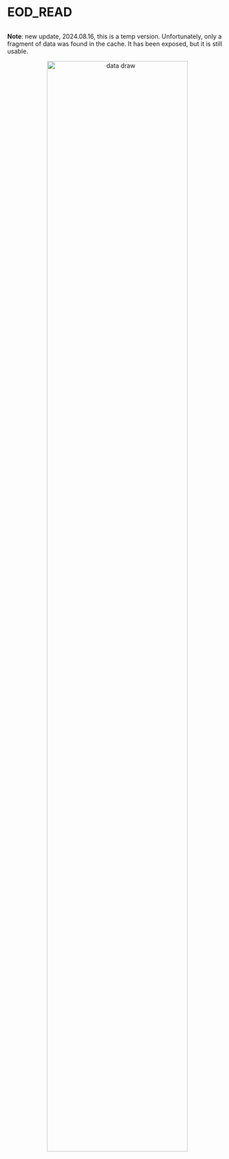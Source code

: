 # EOD_READ
## 
**Note**: new update, 2024.08.16, this is a temp version. Unfortunately, only a fragment of data was found in the cache. It has been exposed, but it is still usable.

<p align="center">
    <a href="https://github.com/yourkg/EOD_READ"><img src="https://github.com/yourkg/EOD_READ/edit/main/image.gif" alt="data draw" width="80%" />
</p>
